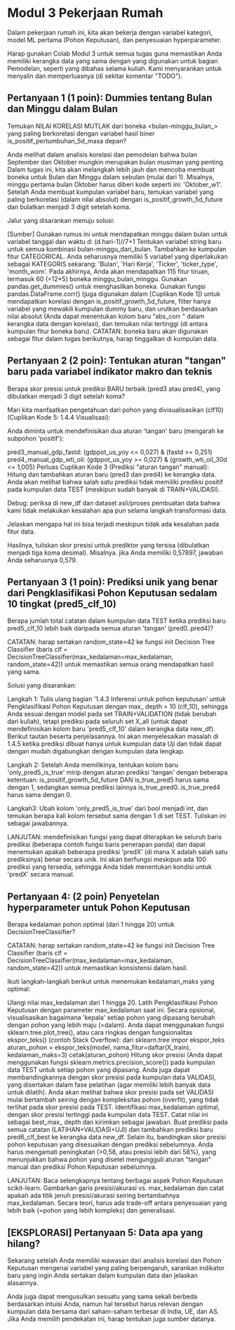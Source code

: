 # Modul 3 Pekerjaan Rumah

Dalam pekerjaan rumah ini, kita akan bekerja dengan variabel kategori, model ML pertama (Pohon Keputusan), dan penyesuaian hyperparameter.

Harap gunakan Colab Modul 3 untuk semua tugas guna memastikan Anda memiliki kerangka data yang sama dengan yang digunakan untuk bagian Pemodelan, seperti yang dibahas selama kuliah. Kami menyarankan untuk menyalin dan memperluasnya (di sekitar komentar "TODO").

## Pertanyaan 1 (1 poin): Dummies tentang Bulan dan Minggu dalam Bulan

Temukan NILAI KORELASI MUTLAK dari boneka <bulan-minggu_bulan_> yang paling berkorelasi dengan variabel hasil biner is_positif_pertumbuhan_5d_masa depan?

Anda melihat dalam analisis korelasi dan pemodelan bahwa bulan September dan Oktober mungkin merupakan bulan musiman yang penting. Dalam tugas ini, kita akan melangkah lebih jauh dan mencoba membuat boneka untuk Bulan dan Minggu dalam sebulan (mulai dari 1). Misalnya, minggu pertama bulan Oktober harus diberi kode seperti ini: 'Oktober_w1'. Setelah Anda membuat kumpulan variabel baru, temukan variabel yang paling berkorelasi (dalam nilai absolut) dengan is_positif_growth_5d_future dan bulatkan menjadi 3 digit setelah koma.

Jalur yang disarankan menuju solusi:

[Sumber] Gunakan rumus ini untuk mendapatkan minggu dalam bulan untuk variabel tanggal dan waktu d: (d.hari-1)//7+1
Tentukan variabel string baru untuk semua kombinasi bulan-minggu_dari_bulan. Tambahkan ke kumpulan fitur CATEGORICAL. Anda seharusnya memiliki 5 variabel yang diperlakukan sebagai KATEGORIS sekarang: 'Bulan', 'Hari Kerja', 'Ticker', 'ticker_type', 'month_wom'. Pada akhirnya, Anda akan mendapatkan 115 fitur tiruan, termasuk 60 (=12*5) boneka minggu_bulan_minggu.
Gunakan pandas.get_dummies() untuk menghasilkan boneka.
Gunakan fungsi pandas.DataFrame.corr() (juga digunakan dalam [Cuplikan Kode 1]) untuk mendapatkan korelasi dengan is_positif_growth_5d_future, filter hanya variabel yang mewakili kumpulan dummy baru, dan urutkan berdasarkan nilai absolut (Anda dapat menentukan kolom baru "abs_corr " dalam kerangka data dengan korelasi), dan temukan nilai tertinggi (di antara kumpulan fitur boneka baru).
CATATAN: boneka baru akan digunakan sebagai fitur dalam tugas berikutnya, harap tinggalkan di kumpulan data.

## Pertanyaan 2 (2 poin): Tentukan aturan "tangan" baru pada variabel indikator makro dan teknis

Berapa skor presisi untuk prediksi BARU terbaik (pred3 atau pred4), yang dibulatkan menjadi 3 digit setelah koma?

Mari kita manfaatkan pengetahuan dari pohon yang divisualisasikan (clf10) (Cuplikan Kode 5: 1.4.4 Visualisasi):

Anda diminta untuk mendefinisikan dua aturan 'tangan' baru (mengarah ke subpohon 'positif'):

pred3_manual_gdp_fastd: (gdppot_us_yoy <= 0,027) & (fastd >= 0,251)
pred4_manual_gdp_wti_oil: (gdppot_us_yoy >= 0,027) & (growth_wti_oil_30d <= 1,005)
Perluas Cuplikan Kode 3 (Prediksi "aturan tangan" manual): Hitung dan tambahkan aturan baru (pred3 dan pred4) ke kerangka data. Anda akan melihat bahwa salah satu prediksi tidak memiliki prediksi positif pada kumpulan data TEST (meskipun sudah banyak di TRAIN+VALIDASI).

Debug: periksa di new_df dan dataset asli/proses pembuatan data bahwa kami tidak melakukan kesalahan apa pun selama langkah transformasi data.

Jelaskan mengapa hal ini bisa terjadi meskipun tidak ada kesalahan pada fitur data.

Hasilnya, tuliskan skor presisi untuk prediktor yang tersisa (dibulatkan menjadi tiga koma desimal). Misalnya. jika Anda memiliki 0,57897, jawaban Anda seharusnya 0,579.

## Pertanyaan 3 (1 poin): Prediksi unik yang benar dari Pengklasifikasi Pohon Keputusan sedalam 10 tingkat (pred5_clf_10)

Berapa jumlah total catatan dalam kumpulan data TEST ketika prediksi baru pred5_clf_10 lebih baik daripada semua aturan 'tangan' (pred0..pred4)?

CATATAN: harap sertakan random_state=42 ke fungsi init Decision Tree Classifier (baris clf = DecisionTreeClassifier(max_kedalaman=max_kedalaman, random_state=42)) untuk memastikan semua orang mendapatkan hasil yang sama.

Solusi yang disarankan:

Langkah 1: Tulis ulang bagian '1.4.3 Inferensi untuk pohon keputusan' untuk Pengklasifikasi Pohon Keputusan dengan max_ depth = 10 (clf_10), sehingga Anda sesuai dengan model pada set TRAIN+VALIDATION (tidak berubah dari kuliah), tetapi prediksi pada seluruh set X_all (untuk dapat mendefinisikan kolom baru 'pred5_clf_10' dalam kerangka data new_df). Berikut tautan beserta penjelasannya. Ini akan menyelesaikan masalah di 1.4.5 ketika prediksi dibuat hanya untuk kumpulan data Uji dan tidak dapat dengan mudah digabungkan dengan kumpulan data lengkap.

Langkah 2: Setelah Anda memilikinya, tentukan kolom baru 'only_pred5_is_true' mirip dengan aturan prediksi 'tangan' dengan beberapa ketentuan: is_positif_growth_5d_future DAN is_true_pred5 harus sama dengan 1, sedangkan semua prediksi lainnya is_true_pred0..is_true_pred4 harus sama dengan 0.

Langkah3: Ubah kolom 'only_pred5_is_true' dari bool menjadi int, dan temukan berapa kali kolom tersebut sama dengan 1 di set TEST. Tuliskan ini sebagai jawabannya.

LANJUTAN: mendefinisikan fungsi yang dapat diterapkan ke seluruh baris prediksi (beberapa contoh fungsi baris penerapan panda) dan dapat menemukan apakah beberapa prediksi 'predX' (di mana X adalah salah satu prediksinya) benar secara unik. Ini akan berfungsi meskipun ada 100 prediksi yang tersedia, sehingga Anda tidak menentukan kondisi untuk 'predX' secara manual.

## Pertanyaan 4: (2 poin) Penyetelan hyperparameter untuk Pohon Keputusan

Berapa kedalaman pohon optimal (dari 1 hingga 20) untuk DecisionTreeClassifier?

CATATAN: harap sertakan random_state=42 ke fungsi init Decision Tree Classifier (baris clf = DecisionTreeClassifier(max_kedalaman=max_kedalaman, random_state=42)) untuk memastikan konsistensi dalam hasil.

Ikuti langkah-langkah berikut untuk menemukan kedalaman_maks yang optimal:

Ulangi nilai max_kedalaman dari 1 hingga 20.
Latih Pengklasifikasi Pohon Keputusan dengan parameter max_kedalaman saat ini.
Secara opsional, visualisasikan bagaimana 'kepala' setiap pohon yang dipasang berubah dengan pohon yang lebih maju (=dalam). Anda dapat menggunakan fungsi sklearn.tree.plot_tree(), atau cara ringkas dengan fungsionalitas ekspor_teks() (contoh Stack Overflow):
dari sklearn.tree impor ekspor_teks
aturan_pohon = ekspor_teks(model, nama_fitur=daftar(X_train), kedalaman_maks=3)
cetak(aturan_pohon)
Hitung skor presisi (Anda dapat menggunakan fungsi sklearn.metrics.precision_score()) pada kumpulan data TEST untuk setiap pohon yang dipasang. Anda juga dapat membandingkannya dengan skor presisi pada kumpulan data VALIDASI, yang disertakan dalam fase pelatihan (agar memiliki lebih banyak data untuk dilatih). Anda akan melihat bahwa skor presisi pada set VALIDASI mulai bertambah seiring dengan kompleksitas pohon (overfit), yang tidak terlihat pada skor presisi pada TEST.
Identifikasi max_kedalaman optimal, dengan skor presisi tertinggi pada kumpulan data TEST. Catat nilai ini sebagai best_max_ depth dan kirimkan sebagai jawaban.
Buat prediksi pada semua catatan (LATIHAN+VALIDASI+UJI) dan tambahkan prediksi baru pred6_clf_best ke kerangka data new_df.
Selain itu, bandingkan skor presisi pohon keputusan yang disesuaikan dengan prediksi sebelumnya. Anda harus mengamati peningkatan (>0,58, atau presisi lebih dari 58%), yang menunjukkan bahwa pohon yang disetel mengungguli aturan "tangan" manual dan prediksi Pohon Keputusan sebelumnya.

LANJUTAN: Baca selengkapnya tentang berbagai aspek Pohon Keputusan scikit-learn. Gambarkan garis presisi/akurasi vs. max_kedalaman dan catat apakah ada titik jenuh presisi/akurasi seiring bertambahnya max_kedalaman. Secara teori, harus ada trade-off antara penyesuaian yang lebih baik (=pohon yang lebih kompleks) dan generalisasi.

## [EKSPLORASI] Pertanyaan 5: Data apa yang hilang?

Sekarang setelah Anda memiliki wawasan dari analisis korelasi dan Pohon Keputusan mengenai variabel yang paling berpengaruh, sarankan indikator baru yang ingin Anda sertakan dalam kumpulan data dan jelaskan alasannya.

Anda juga dapat mengusulkan sesuatu yang sama sekali berbeda berdasarkan intuisi Anda, namun hal tersebut harus relevan dengan kumpulan data bersama dari saham-saham terbesar di India, UE, dan AS. Jika Anda memilih pendekatan ini, harap tentukan juga sumber datanya.

